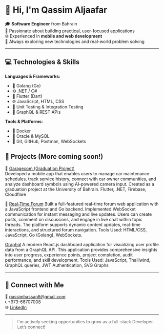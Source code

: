 
# 👋 Hi, I'm Qassim Aljaafar

🎓 **Software Engineer** from Bahrain  
💼 Passionate about building practical, user-focused applications  
🌐 Experienced in **mobile and web development**  
🚀 Always exploring new technologies and real-world problem solving  

---

## 💻 Technologies & Skills

**Languages & Frameworks:**  
- 🦫 Golang (Go)
- ⚙️ .NET / C#
- 📱 Flutter (Dart)
- 🌐 JavaScript, HTML, CSS
- 🧪 Unit Testing & Integration Testing
- 🔗 GraphQL & REST APIs

**Tools & Platforms:**  
- 🐳 Docker
- 💾 Oracle & MySQL
- 🔧 Git, GitHub, Postman, WebSockets


## 📂 Projects (More coming soon!)

🚗 [Garagecom (Graduation Project)](https://github.com/alqassmiii/Garagecom/)  
Developed a mobile app that enables users to manage car maintenance schedules, track service history, connect with car owner communities, and analyze dashboard symbols using AI-powered camera input. Created as a graduation project at the University of Bahrain.
Flutter, .NET, Firebase, Cloudflare

💬 [Real-Time Forum](https://github.com/alqassmiii/real-time-forum) 
Built a full-featured real-time forum web application with a JavaScript frontend and Go backend.
Implemented WebSocket communication for instant messaging and live updates. Users can create posts, comment on discussions, and engage in live chat within topic threads. The platform supports dynamic content updates, real-time interactions, and structured forum navigation.
Tools Used: HTML/CSS, JavaScript, Go (Golang), WebSockets.

[Graphql](https://github.com/alqassmiii/graphql)
A modern React.js dashboard application for visualizing user profile data from a GraphQL API. This application provides comprehensive insights into user progress, experience points, project completion, audit performance, and skill development.
Tools Used: JavaScript, Thaillwind, GraphQL queries, JWT Authentication, SVG Graphs



---

## 🔗 Connect with Me

📧 qassimhassan9@gmail.com  
📞 +973-66707008  
🌐 [LinkedIn](https://www.linkedin.com/in/qassim-aljaffer)  


---

> I'm actively seeking opportunities to grow as a full-stack Developer. Let’s connect!
